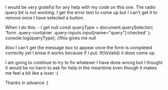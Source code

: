 I would be very grateful for any help with my code on this one. The radio query bit is not working. I get the error text to come up but I can't get it to remove once I have selected a button.

When I do this: - I get null
const queryType = document.querySelector(
'form .query-container .query-inputs input[name="query"]:checked'
);
console.log(queryType); //this gives me null

Also I can't get the message box to appear once the form is completed correctly yet I know it works because if I put: if(!isValid) it does come up.

I am going to continue to try to fix whatever I have done wrong but I thought it would be no harm to ask for help in the meantime even though it makes me feel a bit like a loser :(

Thanks in advance :)
